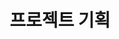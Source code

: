 ---
layout: "writing_by_category"
category: "Project"
permalink: "/writing/category/project/"
header-img: "assets/owner/hero/archive-bg.jpg"
title: "프로젝트 기획"
---